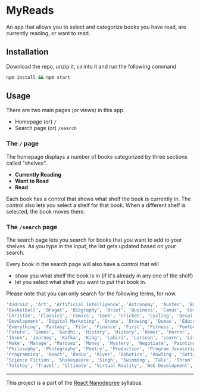 # MyReads

An app that allows you to select and categorize books you have read, are currently reading, or want to read.

## Installation

Download the repo, unzip it, ```cd``` into it and run the following command
```sh
npm install && npm start
```

## Usage

There are two main pages (or views) in this app.
- Homepage (or) ```/```
- Search page (or) ```/search```

### The ```/``` page

The homepage displays a number of books categorized by three sections called "shelves".

- **Currently Reading**
- **Want to Read**
- **Read**

Each book has a control that shows what shelf the book is currently in. The control also lets you select a shelf for that book. When a different shelf is selected, the book moves there.

### The ```/search``` page

The search page lets you search for books that you want to add to your shelves. As you type in the input, the list gets updated based on your search.

Every book in the search page will also have a control that will

- show you what shelf the book is in (if it's already in any one of the shelf)
- let you select what shelf you want to put that book in.

Please note that you can only search for the following terms, for now.
```sh
'Android', 'Art', 'Artificial Intelligence', 'Astronomy', 'Austen', 'Baseball',
'Basketball', 'Bhagat', 'Biography', 'Brief', 'Business', 'Camus', 'Cervantes',
'Christie', 'Classics', 'Comics', 'Cook', 'Cricket', 'Cycling', 'Desai', 'Design',
'Development', 'Digital Marketing', 'Drama', 'Drawing', 'Dumas', 'Education',
'Everything', 'Fantasy', 'Film', 'Finance', 'First', 'Fitness', 'Football',
'Future', 'Games', 'Gandhi', 'History', 'History', 'Homer', 'Horror', 'Hugo',
'Ibsen', 'Journey', 'Kafka', 'King', 'Lahiri', 'Larsson', 'Learn', 'Literary Fiction',
'Make', 'Manage', 'Marquez', 'Money', 'Mystery', 'Negotiate', 'Painting',
'Philosophy', 'Photography', 'Poetry', 'Production', 'Program Javascript',
'Programming', 'React', 'Redux', 'River', 'Robotics', 'Rowling', 'Satire',
'Science Fiction', 'Shakespeare', 'Singh', 'Swimming', 'Tale', 'Thrun', 'Time',
'Tolstoy', 'Travel', 'Ultimate', 'Virtual Reality', 'Web Development', 'iOS'
```
___

This project is a part of the [React Nanodegree](https://www.udacity.com/course/react-nanodegree--nd019) syllabus.